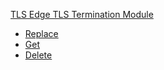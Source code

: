 
[TLS Edge TLS Termination Module](#api-tls-edge-tls-termination-module)
- [Replace](#api-tls-edge-tls-termination-module-replace)
- [Get](#api-tls-edge-tls-termination-module-get)
- [Delete](#api-tls-edge-tls-termination-module-delete)
